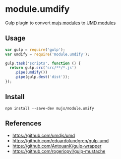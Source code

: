 module.umdify
=============

Gulp plugin to convert [mujs modules](https://github.com/mujs/module) to
[UMD modules](https://github.com/umdjs/umd)

Usage
-----

```js
var gulp = require('gulp');
var umdify = require('module.umdify');

gulp.task('scripts', function () {
  return gulp.src('src/**/*.js')
    .pipe(umdify())
    .pipe(gulp.dest('dist'));
});
```

Install
-------

    npm install --save-dev mujs/module.umify

References
----------

  * <https://github.com/umdjs/umd>
  * <https://github.com/eduardolundgren/gulp-umd>
  * <https://github.com/AntouanK/gulp-wrapper>
  * <https://github.com/rogeriopvl/gulp-mustache>

